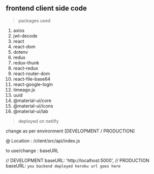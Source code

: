 ## frontend client side code

> packages used

1.  axios
2.  jwt-decode
3.  react
4.  react-dom
5.  dotenv
6.  redux
7.  redux-thunk
8.  react-redux
9.  react-router-dom
10. react-file-base64
11. react-google-login
12. timeago.js
13. uuid
14. @material-ui/core
15. @material-ui/icons
16. @material-ui/lab

> deployed on netlify

change as per environment [DEVELOPMENT / PRODUCTION]

@ Location : /client/src/api/index.js

to use/change : baseURL

// DEVELOPMENT
baseURL: 'http://localhost:5000',
// PRODUCTION
baseURL: `you backend deployed heroku url goes here`

